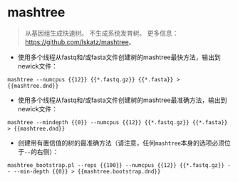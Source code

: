 # mashtree

> 从基因组生成快速树。
> 不生成系统发育树。
> 更多信息：<https://github.com/lskatz/mashtree>。

- 使用多个线程从fastq和/或fasta文件创建树的mashtree最快方法，输出到newick文件：

`mashtree --numcpus {{12}} {{*.fastq.gz}} {{*.fasta}} > {{mashtree.dnd}}`

- 使用多个线程从fastq和/或fasta文件创建树的mashtree最准确方法，输出到newick文件：

`mashtree --mindepth {{0}} --numcpus {{12}} {{*.fastq.gz}} {{*.fasta}} > {{mashtree.dnd}}`

- 创建带有置信值的树的最准确方法（请注意，任何`mashtree`本身的选项必须位于`--`的右侧）：

`mashtree_bootstrap.pl --reps {{100}} --numcpus {{12}} {{*.fastq.gz}} -- --min-depth {{0}} > {{mashtree.bootstrap.dnd}}`